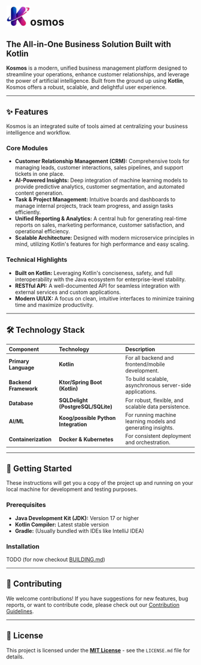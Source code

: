 # <img src="composeApp/src/commonMain/composeResources/drawable/kosmos_logo.png" style="height: 2em; margin-bottom: -0.1em;">osmos

## The All-in-One Business Solution Built with Kotlin

**Kosmos** is a modern, unified business management platform designed to streamline your operations, enhance customer relationships, and leverage the power of artificial intelligence. Built from the ground up using **Kotlin**, Kosmos offers a robust, scalable, and delightful user experience.

-----

## ✨ Features

Kosmos is an integrated suite of tools aimed at centralizing your business intelligence and workflow.

### Core Modules

* **Customer Relationship Management ($\text{CRM}$):** Comprehensive tools for managing leads, customer interactions, sales pipelines, and support tickets in one place.
* **AI-Powered Insights:** Deep integration of machine learning models to provide predictive analytics, customer segmentation, and automated content generation.
* **Task & Project Management:** Intuitive boards and dashboards to manage internal projects, track team progress, and assign tasks efficiently.
* **Unified Reporting & Analytics:** A central hub for generating real-time reports on sales, marketing performance, customer satisfaction, and operational efficiency.
* **Scalable Architecture:** Designed with modern microservice principles in mind, utilizing Kotlin's features for high performance and easy scaling.

### Technical Highlights

* **Built on Kotlin:** Leveraging Kotlin's conciseness, safety, and full interoperability with the Java ecosystem for enterprise-level stability.
* **$\text{RESTful}$ $\text{API}$:** A well-documented API for seamless integration with external services and custom applications.
* **Modern $\text{UI}$/$\text{UX}$:** A focus on clean, intuitive interfaces to minimize training time and maximize productivity.

-----

## 🛠️ Technology Stack

| Component             | Technology                           | Description                                                  |
|:----------------------|:-------------------------------------|:-------------------------------------------------------------|
| **Primary Language**  | **Kotlin**                           | For all backend and frontend/mobile development.             |
| **Backend Framework** | **Ktor/Spring Boot (Kotlin)**        | To build scalable, asynchronous server-side applications.    |
| **Database**          | **SQLDelight (PostgreSQL/SQLite)**   | For robust, flexible, and scalable data persistence.         |
| **AI/ML**             | **Koog/possible Python Integration** | For running machine learning models and generating insights. |
| **Containerization**  | **Docker & Kubernetes**              | For consistent deployment and orchestration.                 |

-----

## 🚀 Getting Started

These instructions will get you a copy of the project up and running on your local machine for development and testing purposes.

### Prerequisites

* **Java Development Kit ($\text{JDK}$):** Version 17 or higher
* **Kotlin Compiler:** Latest stable version
* **Gradle:** (Usually bundled with IDEs like IntelliJ IDEA)

### Installation

TODO (for now checkout [BUILDING.md](BUILDING.md))

-----

## 🤝 Contributing

We welcome contributions\! If you have suggestions for new features, bug reports, or want to contribute code, please check out our [Contribution Guidelines](https://www.google.com/search?q=CONTRIBUTING.md).

-----

## 📄 License

This project is licensed under the **[MIT License](LICENSE.md)** - see the `LICENSE.md` file for details.